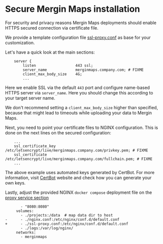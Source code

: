 # Secure Mergin Maps installation

For security and privacy reasons Mergin Maps deployments should enable HTTPS secured connection via certificate file.

We provide a template configuration file [ssl-proxy.conf](https://github.com/MerginMaps/server/blob/master/ssl-proxy.conf) as base for your customization.

Let's have a quick look at the main sections:

``` shell
    server {
        listen                  443 ssl;
        server_name             merginmaps.company.com; # FIXME
        client_max_body_size    4G;
        ...
```

Here we enable SSL via the default `443` port and configure name-based HTTPS server via `server_name`. Here you should change this according to your target server name.

We don't recommend setting a `client_max_body_size` higher than specified, because that might lead to timeouts while uploading your data to Mergin Maps.

Next, you need to point your certificate files to NGINX configuration. This is done on the next lines on the secured configuration:

``` shell
    ...
    ssl_certificate_key /etc/letsencrypt/live/merginmaps.company.com/privkey.pem; # FIXME
    ssl_certificate     /etc/letsencrypt/live/merginmaps.company.com/fullchain.pem; # FIXME
    ...
```

The above example uses automated keys generated by CertBot. For more information, visit [CertBot](https://certbot.eff.org/instructions) website and check how you can generate your own keys.

Lastly, adjust the provided NGINX `docker compose` deployment file on the [proxy service section](https://github.com/MerginMaps/server/blob/master/docker-compose.yml)

``` shell
       - "8080:8080"
     volumes:
       - ./projects:/data  # map data dir to host
-      - ./nginx.conf:/etc/nginx/conf.d/default.conf
+      - ./ssl-proxy.conf:/etc/nginx/conf.d/default.conf
       - ./logs:/var/log/nginx/
     networks:
       - merginmaps
```

